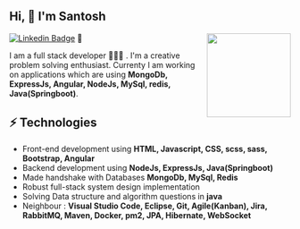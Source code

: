 <h2> Hi, 👋  I'm Santosh </h2>

<img align='right' src='https://i.giphy.com/media/RbDKaczqWovIugyJmW/giphy.webp' width='150"'>

[![Linkedin Badge](https://img.shields.io/badge/-@santosh-1ca0f1?style=flat-round&labelColor=1ca0f1&logo=linkedin&logoColor=white&link=https://www.linkedin.com/in/santoshgopal)](https://www.linkedin.com/in/santoshgopal)    👀

I am a full stack developer 👨🏻‍💻 . I'm a creative problem solving enthusiast. Currenty I am working on applications which are using **MongoDb, ExpressJs, Angular, NodeJs, MySql, redis, Java(Springboot)**.

## ⚡ Technologies
- Front-end development using 
        **HTML, Javascript, CSS, scss, sass, Bootstrap, Angular**
- Backend development using 
        **NodeJs, ExpressJs, Java(Springboot)**
- Made handshake with Databases
        **MongoDb, MySql, Redis**
- Robust full-stack system design implementation
- Solving Data structure and algorithm questions in 
        **java**
- Neighbour : 
        **Visual Studio Code, Eclipse, Git, Agile(Kanban), Jira, RabbitMQ, Maven, Docker, pm2, JPA, Hibernate, WebSocket**

